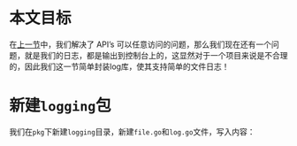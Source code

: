 # 本文目标
在[上一节](https://blog.csdn.net/kingsill/article/details/135613996?spm=1001.2014.3001.5501)中，我们解决了 API’s 可以任意访问的问题，那么我们现在还有一个问题，就是我们的日志，都是输出到控制台上的，这显然对于一个项目来说是不合理的，因此我们这一节简单封装log库，使其支持简单的文件日志！
# 新建`logging`包
我们在`pkg`下新建`logging`目录，新建`file.go`和`log.go`文件，写入内容：